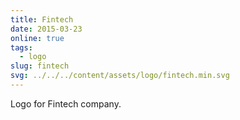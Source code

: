 ```yaml
---
title: Fintech
date: 2015-03-23
online: true
tags:
  - logo
slug: fintech
svg: ../../../content/assets/logo/fintech.min.svg
---
```


Logo for Fintech company.
